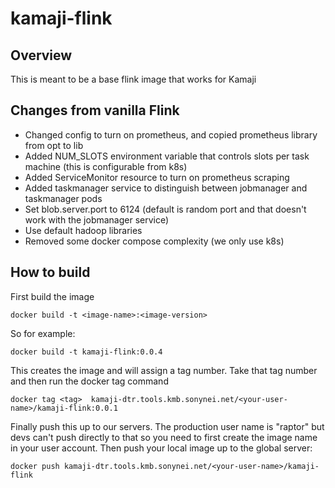 # kamaji-flink

## Overview

This is meant to be a base flink image that works for Kamaji

## Changes from vanilla Flink

* Changed config to turn on prometheus, and copied prometheus library from opt to lib
* Added NUM_SLOTS environment variable that controls slots per task machine (this is configurable from k8s)
* Added ServiceMonitor resource to turn on prometheus scraping
* Added taskmanager service to distinguish between jobmanager and taskmanager pods
* Set blob.server.port to 6124 (default is random port and that doesn't work with the jobmanager service)
* Use default hadoop libraries
* Removed some docker compose complexity (we only use k8s)

## How to build

First build the image

```docker build -t <image-name>:<image-version>``` 

So for example:

```docker build -t kamaji-flink:0.0.4```

This creates the image and will assign a tag number. Take that tag number and then run the docker tag command

```docker tag <tag>  kamaji-dtr.tools.kmb.sonynei.net/<your-user-name>/kamaji-flink:0.0.1```

Finally push this up to our servers. The production user name is "raptor" but devs can't push directly to that so you 
need to first create the image name in your user account. Then push your local image up to the global server:

```docker push kamaji-dtr.tools.kmb.sonynei.net/<your-user-name>/kamaji-flink```

